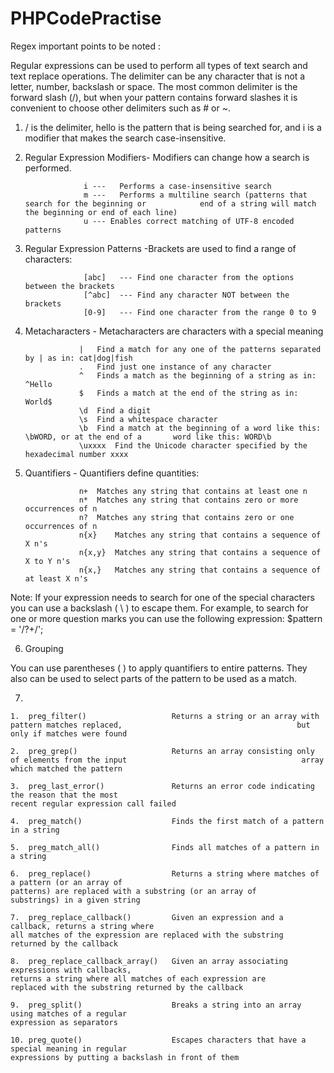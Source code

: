 # PHPCodePractise

Regex important points to be noted :

Regular expressions can be used to perform all types of text search and text replace operations.
The delimiter can be any character that is not a letter, number, backslash or space. The most common delimiter is the forward slash (/), but when your pattern contains forward slashes it is convenient to choose other delimiters such as # or ~.

1. / is the delimiter, hello is the pattern that is being searched for, and i is a modifier that makes the search case-insensitive.
2. Regular Expression Modifiers- Modifiers can change how a search is performed.

                    i ---	Performs a case-insensitive search
                    m ---	Performs a multiline search (patterns that search for the beginning or            end of a string will match the beginning or end of each line)
                    u --- Enables correct matching of UTF-8 encoded patterns
3. Regular Expression Patterns -Brackets are used to find a range of characters:

                    [abc]   ---	Find one character from the options between the brackets
                    [^abc]  ---	Find any character NOT between the brackets
                    [0-9]   ---	Find one character from the range 0 to 9

4.  Metacharacters - Metacharacters are characters with a special meaning

                    | 	Find a match for any one of the patterns separated by | as in: cat|dog|fish
                    . 	Find just one instance of any character
                    ^ 	Finds a match as the beginning of a string as in: ^Hello
                    $ 	Finds a match at the end of the string as in: World$
                    \d 	Find a digit
                    \s 	Find a whitespace character
                    \b 	Find a match at the beginning of a word like this: \bWORD, or at the end of a       word like this: WORD\b
                    \uxxxx 	Find the Unicode character specified by the hexadecimal number xxxx
5.  Quantifiers - Quantifiers define quantities:

                    n+ 	Matches any string that contains at least one n
                    n* 	Matches any string that contains zero or more occurrences of n
                    n? 	Matches any string that contains zero or one occurrences of n
                    n{x} 	Matches any string that contains a sequence of X n's
                    n{x,y} 	Matches any string that contains a sequence of X to Y n's
                    n{x,} 	Matches any string that contains a sequence of at least X n's

Note: If your expression needs to search for one of the special characters you can use a backslash ( \ ) to escape them. For example, to search for one or more question marks you can use the following expression: $pattern = '/\?+/';

6. Grouping

You can use parentheses ( ) to apply quantifiers to entire patterns. They also can be used to select parts of the pattern to be used as a match.

7. 

    1.  preg_filter() 	                Returns a string or an array with pattern matches replaced,                                       but only if matches were found

    2.  preg_grep() 	                Returns an array consisting only of elements from the input                                       array which matched the pattern
    
    3.  preg_last_error() 	            Returns an error code indicating the reason that the most                                         recent regular expression call failed

    4.  preg_match() 	                Finds the first match of a pattern in a string

    5.  preg_match_all() 	            Finds all matches of a pattern in a string

    6.  preg_replace() 	                Returns a string where matches of a pattern (or an array of                                       patterns) are replaced with a substring (or an array of                                           substrings) in a given string

    7.  preg_replace_callback() 	    Given an expression and a callback, returns a string where                                        all matches of the expression are replaced with the substring                                     returned by the callback
    
    8.  preg_replace_callback_array() 	Given an array associating expressions with callbacks,                                            returns a string where all matches of each expression are                                         replaced with the substring returned by the callback
    
    9.  preg_split() 	                Breaks a string into an array using matches of a regular                                          expression as separators

    10. preg_quote() 	                Escapes characters that have a special meaning in regular                                         expressions by putting a backslash in front of them